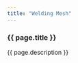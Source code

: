 ```yaml
---
title: "Welding Mesh"
---
```


<h3>
  {{ page.title }}
</h3>

<img src="{{ site.servurl }}/{{ site.baseurl }}{{ page.imageset }}/WeldingMesh.jpg" alt="">

<div>
  {{ page.description }}
</div>
